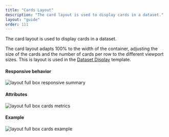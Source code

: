 ```yaml
---
title: "Cards Layout"
description: "The card layout is used to display cards in a dataset."
layout: "guide"
order: 111
---
```


The card layout is used to display cards in a dataset.

The card layout adapts 100% to the width of the container, adjusting the size of the cards and the number of cards per row to the different viewport sizes. This is layout is used in the [Dataset Display](../../core-components/dataset-display) template.

#### Responsive behavior

![layout full box responsive summary](/images/lexicon/layoutfbcardssummary.jpg)

#### Attributes

![layout full box cards metrics](/images/lexicon/layoutfbcardsmetrics.jpg)

#### Example

![layout full box cards example](/images/lexicon/layoutfbcardsexample.jpg)